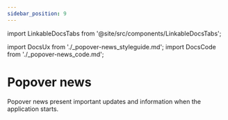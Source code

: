 ```yaml
---
sidebar_position: 9
---
```


import LinkableDocsTabs from '@site/src/components/LinkableDocsTabs';

import DocsUx from './\_popover-news_styleguide.md';
import DocsCode from './\_popover-news_code.md';

# Popover news
<!-- introduction start -->
Popover news present important updates and information when the application starts.
<!-- introduction end -->
<LinkableDocsTabs>
  <DocsUx />
  <DocsCode />
</LinkableDocsTabs>
